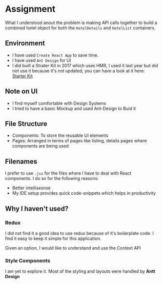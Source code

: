 # Assignment

What I understood anout the problem is making API calls together to build a combined hotel object for both the ```HotelDetails``` and ```HotelList``` containers.

## Environment

- I have used ```Create React App``` to save time.
- I have used ```Ant Design``` for UI
- I did built a Strater Kit in 2017 which uses HMR, I used it last year but did not use it because it's not updated, you can have a look at it here: [Starter Kit](https://github.com/knaxus/react-simple-starter)

## Note on UI

- I find myself comfortable with Design Systems
- I tried to have a basic Mockup and used Ant-Design to Buid it

## File Structure

- Components: To store the reusable UI elements
- Pages: Arranged in terms of pages like listing, details pages where components are being used

## Filenames

I prefer to use ```.jsx``` for the files where I have to deal with React components. I do so for the following reasons:

- Better intellisesnse
- My IDE setup provides quick code-snippets which helps in productivity


## Why I haven't used?

### Redux

I did not find it a good idea to use redux because of it's boilerplate code. I find it easy to keep it simple for this application.

Given an option, I would like to understand and use the Context API

### Style Components

I am yet to explore it. Most of the styling and layouts were handled by **Antt Design**
